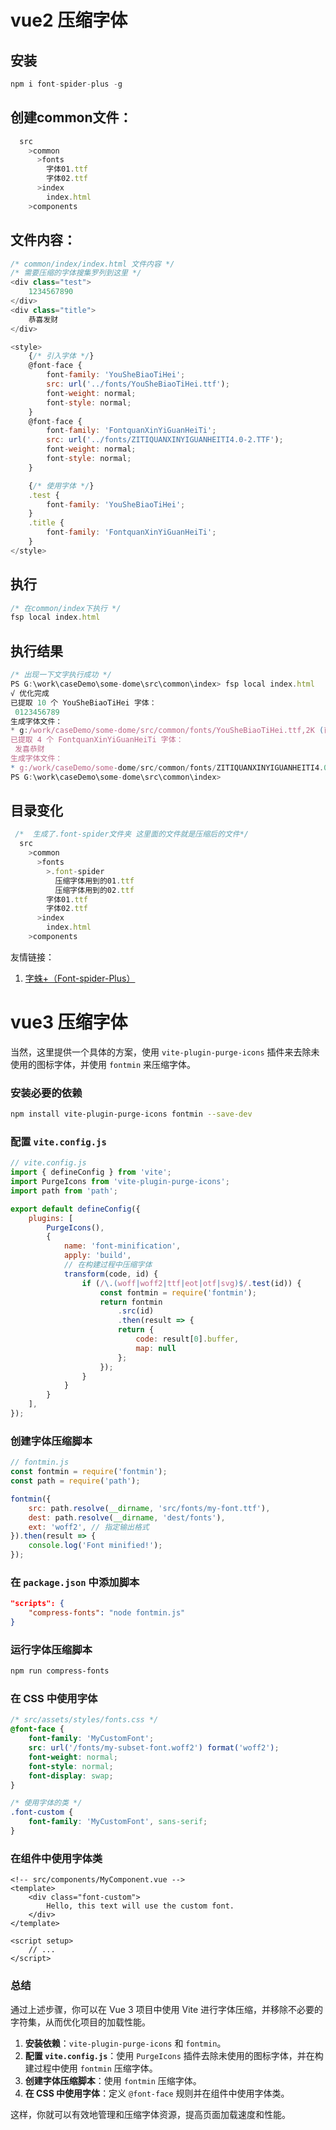 # vue2 压缩字体

## 安装
```js 
npm i font-spider-plus -g 
```
## 创建common文件：
```js
  src
    >common
      >fonts
        字体01.ttf
        字体02.ttf
      >index
        index.html
    >components
```
## 文件内容：
```js
/* common/index/index.html 文件内容 */
/* 需要压缩的字体搜集罗列到这里 */
<div class="test">
    1234567890
</div>
<div class="title">
    恭喜发财
</div>

<style>
    {/* 引入字体 */}
    @font-face {
        font-family: 'YouSheBiaoTiHei';
        src: url('../fonts/YouSheBiaoTiHei.ttf');
        font-weight: normal;
        font-style: normal;
    }
    @font-face {
        font-family: 'FontquanXinYiGuanHeiTi';
        src: url('../fonts/ZITIQUANXINYIGUANHEITI4.0-2.TTF');
        font-weight: normal;
        font-style: normal;
    }

    {/* 使用字体 */}
    .test {
        font-family: 'YouSheBiaoTiHei';
    }
    .title {
        font-family: 'FontquanXinYiGuanHeiTi';
    }
</style>
```
## 执行
```js 
/* 在common/index下执行 */
fsp local index.html
```
## 执行结果
```js
/* 出现一下文字执行成功 */
PS G:\work\caseDemo\some-dome\src\common\index> fsp local index.html
√ 优化完成
已提取 10 个 YouSheBiaoTiHei 字体：
 0123456789 
生成字体文件：
* g:/work/caseDemo/some-dome/src/common/fonts/YouSheBiaoTiHei.ttf,2K (已优化体积：0K)
已提取 4 个 FontquanXinYiGuanHeiTi 字体：
 发喜恭财 
生成字体文件：
* g:/work/caseDemo/some-dome/src/common/fonts/ZITIQUANXINYIGUANHEITI4.0-2.TTF,7K (已优化体积：27K)
PS G:\work\caseDemo\some-dome\src\common\index> 
```
## 目录变化
```js
 /*  生成了.font-spider文件夹 这里面的文件就是压缩后的文件*/
  src
    >common
      >fonts
        >.font-spider
          压缩字体用到的01.ttf
          压缩字体用到的02.ttf
        字体01.ttf
        字体02.ttf
      >index
        index.html
    >components
```
友情链接：
1.  [字蛛+（Font-spider-Plus）](https://www.npmjs.com/package/font-spider-plus/v/1.0.2)

# vue3 压缩字体
当然，这里提供一个具体的方案，使用 `vite-plugin-purge-icons` 插件来去除未使用的图标字体，并使用 `fontmin` 来压缩字体。

### 安装必要的依赖

```bash
npm install vite-plugin-purge-icons fontmin --save-dev
```

### 配置 `vite.config.js`

```javascript
// vite.config.js
import { defineConfig } from 'vite';
import PurgeIcons from 'vite-plugin-purge-icons';
import path from 'path';

export default defineConfig({
    plugins: [
        PurgeIcons(),
        {
            name: 'font-minification',
            apply: 'build',
            // 在构建过程中压缩字体
            transform(code, id) {
                if (/\.(woff|woff2|ttf|eot|otf|svg)$/.test(id)) {
                    const fontmin = require('fontmin');
                    return fontmin
                        .src(id)
                        .then(result => {
                        return {
                            code: result[0].buffer,
                            map: null
                        };
                    });
                }
            }
        }
    ],
});
```

### 创建字体压缩脚本

```javascript
// fontmin.js
const fontmin = require('fontmin');
const path = require('path');

fontmin({
    src: path.resolve(__dirname, 'src/fonts/my-font.ttf'),
    dest: path.resolve(__dirname, 'dest/fonts'),
    ext: 'woff2', // 指定输出格式
}).then(result => {
    console.log('Font minified!');
});
```

### 在 `package.json` 中添加脚本

```json
"scripts": {
    "compress-fonts": "node fontmin.js"
}
```

### 运行字体压缩脚本

```bash
npm run compress-fonts
```

### 在 CSS 中使用字体

```css
/* src/assets/styles/fonts.css */
@font-face {
    font-family: 'MyCustomFont';
    src: url('/fonts/my-subset-font.woff2') format('woff2');
    font-weight: normal;
    font-style: normal;
    font-display: swap;
}

/* 使用字体的类 */
.font-custom {
    font-family: 'MyCustomFont', sans-serif;
}
```

### 在组件中使用字体类

```vue
<!-- src/components/MyComponent.vue -->
<template>
    <div class="font-custom">
        Hello, this text will use the custom font.
    </div>
</template>

<script setup>
    // ...
</script>
```

### 总结

通过上述步骤，你可以在 Vue 3 项目中使用 Vite 进行字体压缩，并移除不必要的字符集，从而优化项目的加载性能。

1. **安装依赖**：`vite-plugin-purge-icons` 和 `fontmin`。
2. **配置 `vite.config.js`**：使用 `PurgeIcons` 插件去除未使用的图标字体，并在构建过程中使用 `fontmin` 压缩字体。
3. **创建字体压缩脚本**：使用 `fontmin` 压缩字体。
4. **在 CSS 中使用字体**：定义 `@font-face` 规则并在组件中使用字体类。

这样，你就可以有效地管理和压缩字体资源，提高页面加载速度和性能。